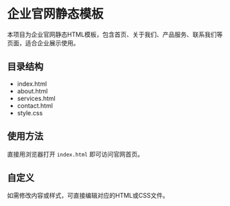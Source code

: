 # 企业官网静态模板

本项目为企业官网静态HTML模板，包含首页、关于我们、产品服务、联系我们等页面，适合企业展示使用。

## 目录结构
- index.html
- about.html
- services.html
- contact.html
- style.css

## 使用方法
直接用浏览器打开 `index.html` 即可访问官网首页。

## 自定义
如需修改内容或样式，可直接编辑对应的HTML或CSS文件。
